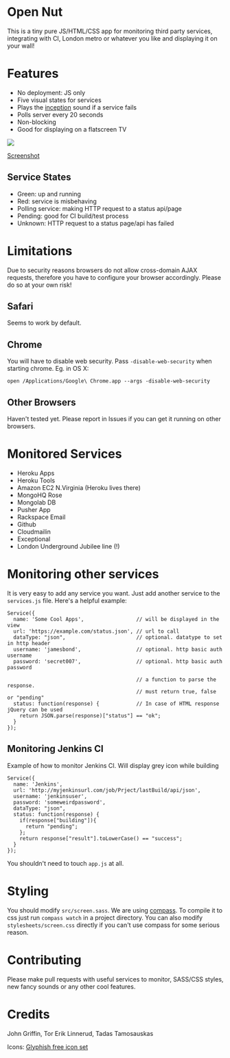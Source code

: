 Open Nut
=================

This is a tiny pure JS/HTML/CSS app for monitoring third party services, integrating with CI, London metro or whatever you like and displaying it on your wall!

Features
========

* No deployment: JS only
* Five visual states for services
* Plays the [inception](http://inception.davepedu.com/) sound if a service fails
* Polls server every 20 seconds
* Non-blocking
* Good for displaying on a flatscreen TV

<img src="http://i.imgur.com/4lKdJ6X.jpg?1"/>

[Screenshot](http://i.imgur.com/U8nTW.png?6291)

Service States
--------------

* Green: up and running
* Red: service is misbehaving
* Polling service: making HTTP request to a status api/page
* Pending: good for CI build/test process
* Unknown: HTTP request to a status page/api has failed

Limitations
==========

Due to security reasons browsers do not allow cross-domain AJAX requests, therefore you have to configure your browser accordingly. Please do so at your own risk!

Safari
------

Seems to work by default.

Chrome
------

You will have to disable web security. Pass `-disable-web-security` when starting chrome.
Eg. in OS X:

    open /Applications/Google\ Chrome.app --args -disable-web-security

Other Browsers
--------------

Haven't tested yet. Please report in Issues if you can get it running on other browsers.

Monitored Services
==================

* Heroku Apps
* Heroku Tools
* Amazon EC2 N.Virginia (Heroku lives there)
* MongoHQ Rose
* Mongolab DB
* Pusher App
* Rackspace Email
* Github
* Cloudmailin
* Exceptional
* London Underground Jubilee line (!)

Monitoring other services
=========================

It is very easy to add any service you want. Just add another service to the `services.js` file. Here's a helpful example:

    Service({
      name: 'Some Cool Apps',                 // will be displayed in the view
      url: 'https://example.com/status.json', // url to call
      dataType: "json",                       // optional. datatype to set in http header
      username: 'jamesbond',                  // optional. http basic auth username
      password: 'secret007',                  // optional. http basic auth password

                                              // a function to parse the response.
                                              // must return true, false or "pending"
      status: function(response) {            // In case of HTML response jQuery can be used
        return JSON.parse(response)["status"] == "ok";
      }
    });

Monitoring Jenkins CI
----------------------

Example of how to monitor Jenkins CI. Will display grey icon while building

    Service({
      name: 'Jenkins',
      url: 'http://myjenkinsurl.com/job/Prject/lastBuild/api/json',
      username: 'jenkinsuser',
      password: 'someweirdpassword',
      dataType: "json",
      status: function(response) {
        if(response["building"]){
          return "pending";
        };
        return response["result"].toLowerCase() == "success";
      }
    });

You shouldn't need to touch `app.js` at all.

Styling
=======

You should modify `src/screen.sass`. We are using [compass](https://github.com/chriseppstein/compass). To compile it to css just run `compass watch` in a project directory. You can also modify `stylesheets/screen.css` directly if you can't use compass for some serious reason.

Contributing
============

Please make pull requests with useful services to monitor, SASS/CSS styles, new fancy sounds or any other cool features.

Credits
=======

John Griffin, Tor Erik Linnerud, Tadas Tamosauskas

Icons: [Glyphish free icon set](http://glyphish.com/)
